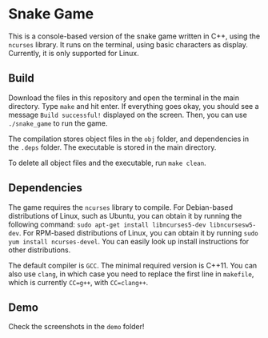 # Snake Game

This is a console-based version of the snake game written in C++, using the `ncurses` library. It runs on the terminal, using basic characters as display. Currently, it is only supported for Linux.

## Build ##

Download the files in this repository and open the terminal in the main directory. Type `make` and hit enter. If everything goes okay, you should see a message `Build successful!` displayed on the screen. Then, you can use `./snake_game` to run the game.

The compilation stores object files in the `obj` folder, and dependencies in  the `.deps` folder. The executable is stored in the main directory.

To delete all object files and the executable, run `make clean`.

## Dependencies ##

The game requires the `ncurses` library to compile. For Debian-based distributions of Linux, such as Ubuntu, you can obtain it by running the following command: `sudo apt-get install libncurses5-dev libncursesw5-dev`. For RPM-based distributions of Linux, you can obtain it by running `sudo yum install ncurses-devel`. You can easily look up install instructions for other distributions.

The default compiler is `GCC`. The minimal required version is C++11. You can also use `clang`, in which case you need to replace the first line in `makefile`, which is currently `CC=g++`, with `CC=clang++`.

## Demo ##

Check the screenshots in the `demo` folder!
